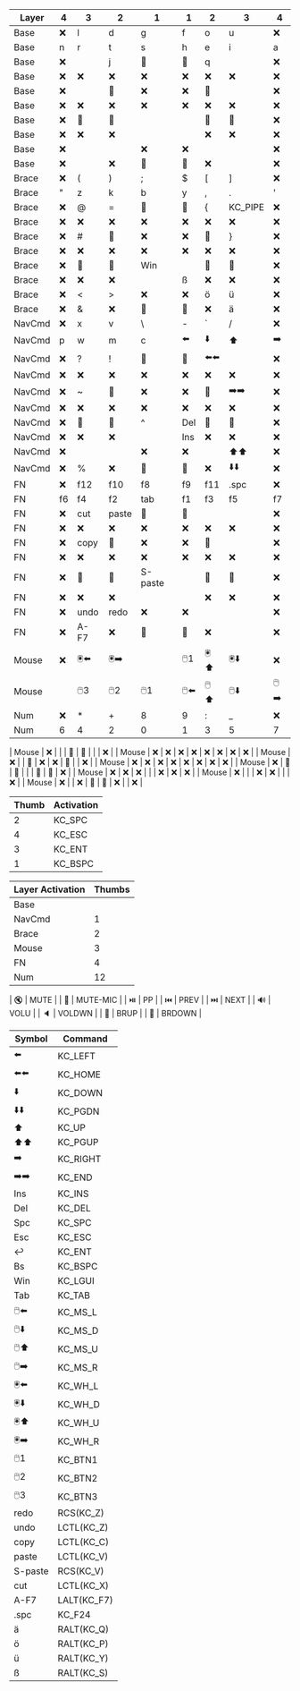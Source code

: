 | Layer  | 4  | 3      | 2      | 1       | 1     | 2      | 3       | 4     |
|--------|----|--------|--------|---------|-------|--------|---------|-------|
| Base   | ❌  | l      | d      | g       | f     | o      | u       | ❌     |
| Base   | n  | r      | t      | s       | h     | e      | i       | a     |
| Base   | ❌  |        | j      | 💎      | 💎    | q      |         | ❌     |
| Base   | ❌  | ❌      | ❌      | ❌       | ❌     | ❌      | ❌       | ❌     |
| Base   | ❌  |        | 💎     | ❌       | ❌     | 💎     |         | ❌     |
| Base   | ❌  | ❌      | ❌      | ❌       | ❌     | ❌      | ❌       | ❌     |
| Base   | ❌  | 💎     | 💎     |         |       | 💎     | 💎      | ❌     |
| Base   | ❌  | ❌      | ❌      |         |       | ❌      | ❌       | ❌     |
| Base   | ❌  |        |        | ❌       | ❌     |        |         | ❌     |
| Base   | ❌  |        | ❌      | 💎      | 💎    | ❌      |         | ❌     |
| Brace  | ❌  | (      | )      | ;       | $     | [      | ]       | ❌     |
| Brace  | "  | z      | k      | b       | y     | ,      | .       | '     |
| Brace  | ❌  | @      | =      | 💎      | 💎    | {      | KC_PIPE | ❌     |
| Brace  | ❌  | ❌      | ❌      | ❌       | ❌     | ❌      | ❌       | ❌     |
| Brace  | ❌  | #      | 💎     | ❌       | ❌     | 💎     | }       | ❌     |
| Brace  | ❌  | ❌      | ❌      | ❌       | ❌     | ❌      | ❌       | ❌     |
| Brace  | ❌  | 💎     | 💎     | Win     |       | 💎     | 💎      | ❌     |
| Brace  | ❌  | ❌      | ❌      |         | ß     | ❌      | ❌       | ❌     |
| Brace  | ❌  | <      | >      | ❌       | ❌     | ö      | ü       | ❌     |
| Brace  | ❌  | &      | ❌      | 💎      | 💎    | ❌      | ä       | ❌     |
| NavCmd | ❌  | x      | v      | \       | -     | `      | /       | ❌     |
| NavCmd | p  | w      | m      | c       | ⬅️    | ⬇️     | ⬆️      | ➡️    |
| NavCmd | ❌  | ?      | !      | 💎      | 💎    | ⬅️⬅️   |         | ❌     |
| NavCmd | ❌  | ❌      | ❌      | ❌       | ❌     | ❌      | ❌       | ❌     |
| NavCmd | ❌  | ~      | 💎     | ❌       | ❌     | 💎     | ➡️➡️    | ❌     |
| NavCmd | ❌  | ❌      | ❌      | ❌       | ❌     | ❌      | ❌       | ❌     |
| NavCmd | ❌  | 💎     | 💎     | ^       | Del   | 💎     | 💎      | ❌     |
| NavCmd | ❌  | ❌      | ❌      |         | Ins   | ❌      | ❌       | ❌     |
| NavCmd | ❌  |        |        | ❌       | ❌     |        | ⬆️⬆️    | ❌     |
| NavCmd | ❌  | %      | ❌      | 💎      | 💎    | ❌      | ⬇️⬇️    | ❌     |
| FN     | ❌  | f12    | f10    | f8      | f9    | f11    | .spc    | ❌     |
| FN     | f6 | f4     | f2     | tab     | f1    | f3     | f5      | f7    |
| FN     | ❌  | cut    | paste  | 💎      | 💎    |        |         | ❌     |
| FN     | ❌  | ❌      | ❌      | ❌       | ❌     | ❌      | ❌       | ❌     |
| FN     | ❌  | copy   | 💎     | ❌       | ❌     | 💎     |         | ❌     |
| FN     | ❌  | ❌      | ❌      | ❌       | ❌     | ❌      | ❌       | ❌     |
| FN     | ❌  | 💎     | 💎     | S-paste |       | 💎     | 💎      | ❌     |
| FN     | ❌  | ❌      | ❌      |         |       | ❌      | ❌       | ❌     |
| FN     | ❌  | undo   | redo   | ❌       | ❌     |        |         | ❌     |
| FN     | ❌  | A-F7   | ❌      | 💎      | 💎    | ❌      |         | ❌     |
| Mouse  | ❌  | 🖲️️⬅️ | 🖲️️➡️ |         | 🖱️1  | 🖲️️⬆️ | 🖲️️⬇️  | ❌     |
| Mouse  |    | 🖱️3   | 🖱️2   | 🖱️1    | 🖱️⬅️ | 🖱️⬆️  | 🖱️⬇️   | 🖱️➡️ |
| Num    | ❌  | *      | +      | 8       | 9     | :      | _       | ❌     |
| Num    | 6  | 4      | 2      | 0       | 1     | 3      | 5       | 7     |

| Mouse  | ❌  |        |        | 💎      | 💎    |        |         | ❌     |
| Mouse  | ❌  | ❌      | ❌      | ❌       | ❌     | ❌      | ❌       | ❌     |
| Mouse  | ❌  |        | 💎     | ❌       | ❌     | 💎     |         | ❌     |
| Mouse  | ❌  | ❌      | ❌      | ❌       | ❌     | ❌      | ❌       | ❌     |
| Mouse  | ❌  | 💎     | 💎     |         |       | 💎     | 💎      | ❌     |
| Mouse  | ❌  | ❌      | ❌      |         |       | ❌      | ❌       | ❌     |
| Mouse  | ❌  |        |        | ❌       | ❌     |        |         | ❌     |
| Mouse  | ❌  |        | ❌      | 💎      | 💎    | ❌      |         | ❌     |


| Thumb | Activation |
|-------|------------|
| 2     | KC_SPC     |
| 4     | KC_ESC     |
| 3     | KC_ENT     |
| 1     | KC_BSPC    |

| Layer Activation | Thumbs |
|------------------|--------|
| Base             |        |
| NavCmd           | 1      |
| Brace            | 2      |
| Mouse            | 3      |
| FN               | 4      |
| Num              | 12     |

| 🔇     | MUTE     |
| 🎤     | MUTE-MIC |
| ⏯️     | PP       |
| ⏮️     | PREV     |
| ⏭️     | NEXT     |
| 🔊     | VOLU     |
| 🔈     | VOLDWN   |
| 🔆     | BRUP     |
| 🔅     | BRDOWN   |

| Symbol  | Command     |
|---------|-------------|
| ⬅️      | KC_LEFT     |
| ⬅️⬅️    | KC_HOME     |
| ⬇️      | KC_DOWN     |
| ⬇️⬇️    | KC_PGDN     |
| ⬆️      | KC_UP       |
| ⬆️⬆️    | KC_PGUP     |
| ➡️      | KC_RIGHT    |
| ➡️➡️    | KC_END      |
| Ins     | KC_INS      |
| Del     | KC_DEL      |
| Spc     | KC_SPC      |
| Esc     | KC_ESC      |
| ↩️️     | KC_ENT      |
| Bs      | KC_BSPC     |
| Win     | KC_LGUI     |
| Tab     | KC_TAB      |
| 🖱️⬅️   | KC_MS_L     |
| 🖱️⬇️   | KC_MS_D     |
| 🖱️⬆️   | KC_MS_U     |
| 🖱️➡️   | KC_MS_R     |
| 🖲️️⬅️  | KC_WH_L     |
| 🖲️️⬇️  | KC_WH_D     |
| 🖲️️⬆️  | KC_WH_U     |
| 🖲️️➡️  | KC_WH_R     |
| 🖱️1    | KC_BTN1     |
| 🖱️2    | KC_BTN2     |
| 🖱️3    | KC_BTN3     |
| redo    | RCS(KC_Z)   |
| undo    | LCTL(KC_Z)  |
| copy    | LCTL(KC_C)  |
| paste   | LCTL(KC_V)  |
| S-paste | RCS(KC_V)   |
| cut     | LCTL(KC_X)  |
| A-F7    | LALT(KC_F7) |
| .spc    | KC_F24      |
| ä       | RALT(KC_Q)  |
| ö       | RALT(KC_P)  |
| ü       | RALT(KC_Y)  |
| ß       | RALT(KC_S)  |
